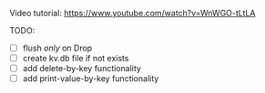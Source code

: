 Video tutorial: https://www.youtube.com/watch?v=WnWGO-tLtLA

TODO:
* [ ] flush _only_ on Drop
* [ ] create kv.db file if not exists
* [ ] add delete-by-key functionality
* [ ] add print-value-by-key functionality
